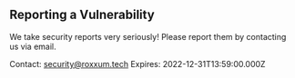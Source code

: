 ## Reporting a Vulnerability

We take security reports very seriously!
Please report them by contacting us via email.

Contact: security@roxxum.tech
Expires: 2022-12-31T13:59:00.000Z
